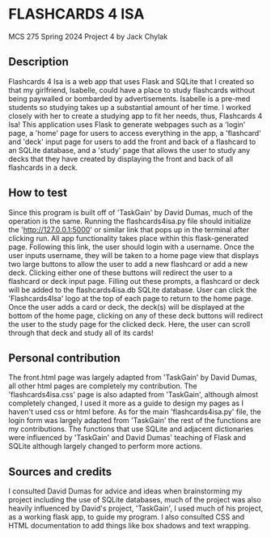 # FLASHCARDS 4 ISA

MCS 275 Spring 2024 Project 4 by Jack Chylak

## Description

Flashcards 4 Isa is a web app that uses Flask and SQLite that I created so that my girlfriend, Isabelle, could
have a place to study flashcards without being paywalled or bombarded by advertisements. 
Isabelle is a pre-med students so studying takes up a substantial amount of her time. 
I worked closely with her to create a studying app to fit her needs, thus, Flashcards 4 Isa!
This application uses Flask to generate webpages such as a 'login' page, a 'home' page for users 
to access everything in the app, a 'flashcard' and 'deck' input page for users to add the front and back of 
a flashcard to an SQLite database, and a 'study' page that allows the user to study any decks that they have created 
by displaying the front and back of all flashcards in a deck.

## How to test

Since this program is built off of 'TaskGain' by David Dumas, much of the operation is the same.
Running the flashcards4isa.py file should initialize the 'http://127.0.0.1:5000' or similar link that pops
up in the terminal after clicking run. All app functionality takes place within this flask-generated page. 
Following this link, the user should login with a username. Once the user inputs username, 
they will be taken to a home page view that displays two large buttons to allow the user to add a new flashcard 
or add a new deck. Clicking either one of these buttons will redirect the user to a flashcard or deck input page. 
Filling out these prompts, a flashcard or deck will be added to the flashcards4isa.db SQLite database. 
User can click the 'Flashcards4Isa' logo at the top of each page to return to the home page. Once the user
adds a card or deck, the deck(s) will be displayed at the bottom of the home page, clicking on any of these 
deck buttons will redirect the user to the study page for the clicked deck. Here, the user can scroll through 
that deck and study all of its cards!

## Personal contribution

The front.html page was largely adapted from 'TaskGain' by David Dumas, all other html pages are completely 
my contribution. The 'flashcards4isa.css' page is also adapted from 'TaskGain', although almost completely changed, 
I used it more as a guide to design my pages as I haven't used css or html before. As for the main 'flashcards4isa.py' file, 
the login form was largely adapted from 'TaskGain' the rest of the functions are my contributions. The functions that use 
SQLite and adjacent dictionaries were influenced by 'TaskGain' and David Dumas' teaching of Flask and SQLite 
although largely changed to perform more actions.

## Sources and credits

I consulted David Dumas for advice and ideas when brainstorming my project including the use of SQLite databases, 
much of the project was also heavily influenced by David's project, 'TaskGain', I used much of his project, as a 
working flask app, to guide my program.
I also consulted CSS and HTML documentation to add things like box shadows and text wrapping.